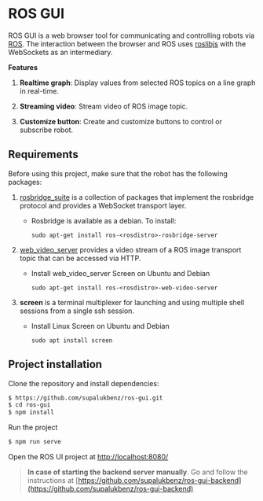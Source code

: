 # ROS GUI

ROS GUI is a web browser tool for communicating and controlling robots via [ROS](http://wiki.ros.org/Documentation). The interaction between the browser and ROS uses [roslibjs](https://github.com/RobotWebTools/roslibjs) with the WebSockets as an intermediary. 

**Features**

1. **Realtime graph**: Display values from selected ROS topics on a line graph in real-time.

2. **Streaming video**: Stream video of ROS image topic.

3. **Customize button**: Create and customize buttons to control or subscribe robot.

## Requirements

Before using this project, make sure that the robot has the following packages:

1. [rosbridge_suite](http://wiki.ros.org/rosbridge_suite) is a collection of packages that implement the rosbridge protocol and provides a WebSocket transport layer.
   - Rosbridge is available as a debian. To install:

     ```sudo apt-get install ros-<rosdistro>-rosbridge-server```

2. [web_video_server](http://wiki.ros.org/web_video_server) provides a video stream of a ROS image transport topic that can be accessed via HTTP.
   - Install web_video_server Screen on Ubuntu and Debian

     ```sudo apt-get install ros-<rosdistro>-web-video-server```

3. **screen** is a terminal multiplexer for launching and using multiple shell sessions from a single ssh session.
   - Install Linux Screen on Ubuntu and Debian

     ```sudo apt install screen```

## Project installation

Clone the repository and install dependencies:
    
```bash
$ https://github.com/supalukbenz/ros-gui.git
$ cd ros-gui 
$ npm install
```

Run the project
```bash
$ npm run serve
```

Open the ROS UI project at [http://localhost:8080/](http://localhost:8080/)


> **In case of starting the backend server manually**.
Go and follow the instructions at [https://github.com/supalukbenz/ros-gui-backend](https://github.com/supalukbenz/ros-gui-backend)


